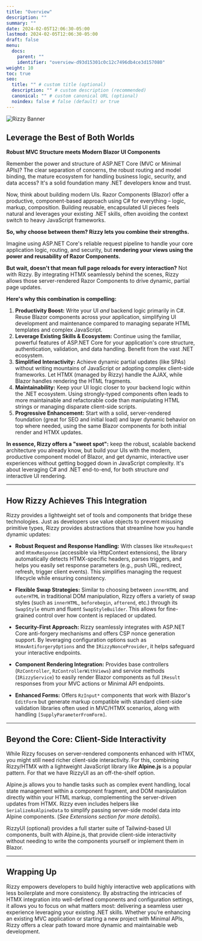 ```yaml
---
title: "Overview"
description: ""
summary: ""
date: 2024-02-05T12:06:30-05:00
lastmod: 2024-02-05T12:06:30-05:00
draft: false
menu:
  docs:
    parent: ""
    identifier: "overview-d93d15301c0c12c7496db4ce3d157080"
weight: 10
toc: true
seo:
  title: "" # custom title (optional)
  description: "" # custom description (recommended)
  canonical: "" # custom canonical URL (optional)
  noindex: false # false (default) or true
---
```


<img src="/images/rizzy-wide-banner.png" class="img-fluid" alt="Rizzy Banner">

<p> </p>

## Leverage the Best of Both Worlds

**Robust MVC Structure meets Modern Blazor UI Components**

Remember the power and structure of ASP.NET Core (MVC or Minimal APIs)? The clear separation of concerns, the robust routing and model binding, the mature ecosystem for handling business logic, security, and data access? It's a solid foundation many .NET developers know and trust.

Now, think about building modern UIs. Razor Components (Blazor) offer a productive, component-based approach using C# for everything – logic, markup, composition. Building reusable, encapsulated UI pieces feels natural and leverages your existing .NET skills, often avoiding the context switch to heavy JavaScript frameworks.

**So, why choose between them? Rizzy lets you combine their strengths.**

Imagine using ASP.NET Core's reliable request pipeline to handle your core application logic, routing, and security, but **rendering your views using the power and reusability of Razor Components.**

**But wait, doesn't that mean full page reloads for every interaction?** Not with Rizzy. By integrating HTMX seamlessly behind the scenes, Rizzy allows those server-rendered Razor Components to drive dynamic, partial page updates.

**Here's why this combination is compelling:**

1.  **Productivity Boost:** Write your UI *and* backend logic primarily in C#. Reuse Blazor components across your application, simplifying UI development and maintenance compared to managing separate HTML templates and complex JavaScript.
2.  **Leverage Existing Skills & Ecosystem:** Continue using the familiar, powerful features of ASP.NET Core for your application's core structure, authentication, validation, and data handling. Benefit from the vast .NET ecosystem.
3.  **Simplified Interactivity:** Achieve dynamic partial updates (like SPAs) without writing mountains of JavaScript or adopting complex client-side frameworks. Let HTMX (managed by Rizzy) handle the AJAX, while Blazor handles rendering the HTML fragments.
4.  **Maintainability:** Keep your UI logic closer to your backend logic within the .NET ecosystem. Using strongly-typed components often leads to more maintainable and refactorable code than manipulating HTML strings or managing disparate client-side scripts.
5.  **Progressive Enhancement:** Start with a solid, server-rendered foundation (great for SEO and initial load) and layer dynamic behavior on top where needed, using the same Blazor components for both initial render and HTMX updates.

**In essence, Rizzy offers a "sweet spot":** keep the robust, scalable backend architecture you already know, but build your UIs with the modern, productive component model of Blazor, and get dynamic, interactive user experiences without getting bogged down in JavaScript complexity. It's about leveraging C# and .NET end-to-end, for both structure *and* interactive UI rendering.

---

## How Rizzy Achieves This Integration

Rizzy provides a lightweight set of tools and components that bridge these technologies. Just as developers use value objects to prevent misusing primitive types, Rizzy provides abstractions that streamline how you handle dynamic updates:

-   **Robust Request and Response Handling:**
    With classes like `HtmxRequest` and `HtmxResponse` (accessible via HttpContext extensions), the library automatically detects HTMX-specific headers, parses triggers, and helps you easily set response parameters (e.g., push URL, redirect, refresh, trigger client events). This simplifies managing the request lifecycle while ensuring consistency.

-   **Flexible Swap Strategies:**
    Similar to choosing between `innerHTML` and `outerHTML` in traditional DOM manipulation, Rizzy offers a variety of swap styles (such as `innerHTML`, `beforebegin`, `afterend`, etc.) through its `SwapStyle` enum and fluent `SwapStyleBuilder`. This allows for fine-grained control over how content is replaced or updated.

-   **Security-First Approach:**
    Rizzy seamlessly integrates with ASP.NET Core anti-forgery mechanisms and offers CSP nonce generation support. By leveraging configuration options such as `HtmxAntiforgeryOptions` and the `IRizzyNonceProvider`, it helps safeguard your interactive endpoints.

-   **Component Rendering Integration:**
    Provides base controllers (`RzController`, `RzControllerWithViews`) and service methods (`IRizzyService`) to easily render Blazor components as full `IResult` responses from your MVC actions or Minimal API endpoints.

-   **Enhanced Forms:**
    Offers `RzInput*` components that work with Blazor's `EditForm` but generate markup compatible with standard client-side validation libraries often used in MVC/HTMX scenarios, along with handling `[SupplyParameterFromForm]`.

---

## Beyond the Core: Client-Side Interactivity

While Rizzy focuses on server-rendered components enhanced with HTMX, you might still need richer client-side interactivity. For this, combining Rizzy/HTMX with a lightweight JavaScript library like **Alpine.js** is a popular pattern.  For that we have RizzyUI as an off-the-shelf option.

Alpine.js allows you to handle tasks such as complex event handling, local state management within a component fragment, and DOM manipulation directly within your HTML markup, complementing the server-driven updates from HTMX. Rizzy even includes helpers like `SerializeAsAlpineData` to simplify passing server-side model data into Alpine components. (*See Extensions section for more details*).

RizzyUI (optional) provides a full starter suite of Tailwind-based UI components, built with Alpine.js, that provide client-side interactivity without needing to write the components yourself or implement them in Blazor.

---

## Wrapping Up

Rizzy empowers developers to build highly interactive web applications with less boilerplate and more consistency. By abstracting the intricacies of HTMX integration into well-defined components and configuration settings, it allows you to focus on what matters most: delivering a seamless user experience leveraging your existing .NET skills. Whether you’re enhancing an existing MVC application or starting a new project with Minimal APIs, Rizzy offers a clear path toward more dynamic and maintainable web development.
